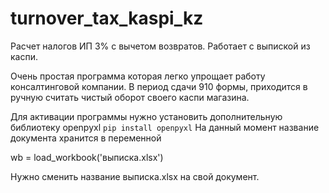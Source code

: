 # turnover_tax_kaspi_kz
Расчет налогов ИП 3% с вычетом возвратов. Работает с выпиской из каспи.

Очень простая программа которая легко упрощает работу консалтинговой компании. В период сдачи 910 формы, приходится в ручную считать чистый оборот своего каспи магазина.

Для активации программы нужно установить дополнительную библиотеку openpyxl
`
pip install openpyxl
`
На данный момент название документа хранится в переменной 

wb = load_workbook('выписка.xlsx')

Нужно сменить название выписка.xlsx на свой документ.
